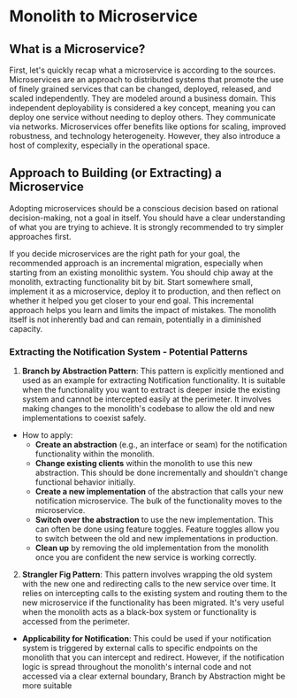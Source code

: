 # Monolith to Microservice

## What is a Microservice?
First, let's quickly recap what a microservice is according to the sources. Microservices are an approach to distributed systems that promote the use of finely grained services that can be changed, deployed, released, and scaled independently. They are modeled around a business domain. This independent deployability is considered a key concept, meaning you can deploy one service without needing to deploy others. They communicate via networks. Microservices offer benefits like options for scaling, improved robustness, and technology heterogeneity. However, they also introduce a host of complexity, especially in the operational space.

## Approach to Building (or Extracting) a Microservice
Adopting microservices should be a conscious decision based on rational decision-making, not a goal in itself. You should have a clear understanding of what you are trying to achieve. It is strongly recommended to try simpler approaches first.

If you decide microservices are the right path for your goal, the recommended approach is an incremental migration, especially when starting from an existing monolithic system. You should chip away at the monolith, extracting functionality bit by bit. Start somewhere small, implement it as a microservice, deploy it to production, and then reflect on whether it helped you get closer to your end goal. This incremental approach helps you learn and limits the impact of mistakes. The monolith itself is not inherently bad and can remain, potentially in a diminished capacity.

### Extracting the Notification System - Potential Patterns
1. **Branch by Abstraction Pattern**: This pattern is explicitly mentioned and used as an example for extracting Notification functionality. It is suitable when the functionality you want to extract is deeper inside the existing system and cannot be intercepted easily at the perimeter. It involves making changes to the monolith's codebase to allow the old and new implementations to coexist safely.
  - How to apply:
    - **Create an abstraction** (e.g., an interface or seam) for the notification functionality within the monolith.
    - **Change existing clients** within the monolith to use this new abstraction. This should be done incrementally and shouldn't change functional behavior initially.
    - **Create a new implementation** of the abstraction that calls your new notification microservice. The bulk of the functionality moves to the microservice.
    - **Switch over the abstraction** to use the new implementation. This can often be done using feature toggles. Feature toggles allow you to switch between the old and new implementations in production.
    - **Clean up** by removing the old implementation from the monolith once you are confident the new service is working correctly.
2. **Strangler Fig Pattern**: This pattern involves wrapping the old system with the new one and redirecting calls to the new service over time. It relies on intercepting calls to the existing system and routing them to the new microservice if the functionality has been migrated. It's very useful when the monolith acts as a black-box system or functionality is accessed from the perimeter.
  - **Applicability for Notification**: This could be used if your notification system is triggered by external calls to specific endpoints on the monolith that you can intercept and redirect. However, if the notification logic is spread throughout the monolith's internal code and not accessed via a clear external boundary, Branch by Abstraction might be more suitable
